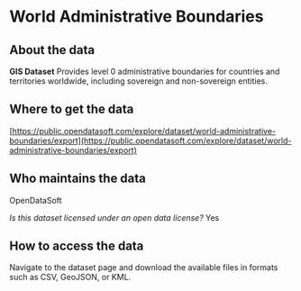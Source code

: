 # World Administrative Boundaries

## About the data 
**GIS Dataset** Provides level 0 administrative boundaries for countries and territories worldwide, including sovereign and non-sovereign entities.

## Where to get the data 
[https://public.opendatasoft.com/explore/dataset/world-administrative-boundaries/export](https://public.opendatasoft.com/explore/dataset/world-administrative-boundaries/export)

## Who maintains the data 
OpenDataSoft

*Is this dataset licensed under an open data license?* Yes

## How to access the data 
Navigate to the dataset page and download the available files in formats such as CSV, GeoJSON, or KML.